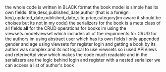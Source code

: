 the whole code is written in BLACK format
the book model is simple has its own fields:
title,desc,published_date,author (that is a foreign key),updated_date,published_date_site,price,category(im aware it should be choises but its not in my code)
the serializers for the book is a meta class of all fields __all__
for the CRUD operations for books im using the viewsets.modelviewset which includes all of the requirments for CRUD 
for the authors im using abstract user which has its own fields i only appended gender and age
using viewsets for register login and getting a book by its author was complex and its not logical to use viewsets so i used APIViews and reteriveApi view which makes the code much readable and in the serializers are the logic behind login and register
with a nested serializer we can access a list of author's book
